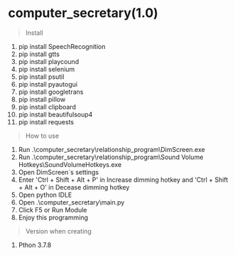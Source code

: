 # computer_secretary(1.0)

>Install
1. pip install SpeechRecognition
2. pip install gtts
3. pip install playcound
4. pip install selenium
5. pip install psutil
6. pip install pyautogui
7. pip install googletrans
8. pip install pillow
9. pip install clipboard
10. pip install beautifulsoup4
11. pip install requests

>How to use
1. Run .\computer_secretary\relationship_program\DimScreen.exe
2. Run .\computer_secretary\relationship_program\Sound Volume Hotkeys\SoundVolumeHotkeys.exe
3. Open DimScreen`s settings
4. Enter 'Ctrl + Shift + Alt + P' in Increase dimming hotkey and 'Ctrl + Shift + Alt + O' in Decease dimming hotkey
5. Open python IDLE
6. Open .\computer_secretary\main.py
7. Click F5 or Run Module
8. Enjoy this programming

>Version when creating
1. Pthon 3.7.8
